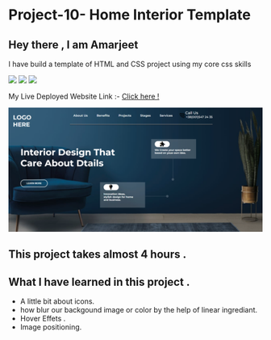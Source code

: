 # Project-10-  Home Interior Template 
 ## Hey there ,  I am Amarjeet 
 I have build a template of HTML and CSS project using my core css skills 
 
 ![](https://img.shields.io/badge/Project-10-green)
 ![](https://img.shields.io/badge/HTML-5-orange)
 ![](https://img.shields.io/badge/CSS-3-blue)

 My Live Deployed Website Link :- [Click here !](https://project-10-home-interior-template.netlify.app/)

 
 ![](./web-page.png)

 ## This project takes almost 4 hours .

 ## What I have learned in this project .
 - A little bit about icons.
 - how blur our backgound image or color by the help of linear ingrediant.
 - Hover Effets .
 - Image positioning.
